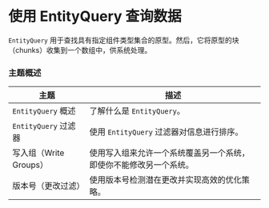 # 使用 EntityQuery 查询数据

`EntityQuery` 用于查找具有指定组件类型集合的原型。然后，它将原型的块（chunks）收集到一个数组中，供系统处理。

### 主题概述

| 主题                | 描述                                |
| ----------------- | --------------------------------- |
| `EntityQuery` 概述  | 了解什么是 `EntityQuery`。              |
| `EntityQuery` 过滤器 | 使用 `EntityQuery` 过滤器对信息进行排序。      |
| 写入组（Write Groups） | 使用写入组来允许一个系统覆盖另一个系统，即使你不能修改另一个系统。 |
| 版本号（更改过滤）         | 使用版本号检测潜在更改并实现高效的优化策略。            |

